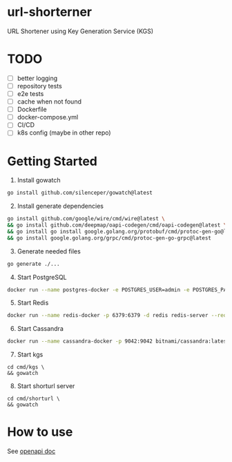 # url-shorterner
URL Shortener using Key Generation Service (KGS)

# TODO
- [ ] better logging
- [ ] repository tests
- [ ] e2e tests
- [ ] cache when not found
- [ ] Dockerfile
- [ ] docker-compose.yml
- [ ] CI/CD
- [ ] k8s config (maybe in other repo)

# Getting Started 
1. Install gowatch
```bash
go install github.com/silenceper/gowatch@latest
```
2. Install generate dependencies
```bash
go install github.com/google/wire/cmd/wire@latest \
&& go install github.com/deepmap/oapi-codegen/cmd/oapi-codegen@latest \
&& go install go install google.golang.org/protobuf/cmd/protoc-gen-go@latest \
&& go install google.golang.org/grpc/cmd/protoc-gen-go-grpc@latest
```
3. Generate needed files
```bash
go generate ./...
```
4. Start PostgreSQL
```bash
docker run --name postgres-docker -e POSTGRES_USER=admin -e POSTGRES_PASSWORD=123456 -d postgres
```
5. Start Redis
```bash
docker run --name redis-docker -p 6379:6379 -d redis redis-server --requirepass "abc123"
```
6. Start Cassandra
```bash
docker run --name cassandra-docker -p 9042:9042 bitnami/cassandra:latest
```
7. Start kgs
```
cd cmd/kgs \
&& gowatch
```
8. Start shorturl server
```
cd cmd/shorturl \
&& gowatch
```

# How to use
See [openapi doc](https://github.com/txya900619/url-shortener/blob/main/api/openapi/shorturl.yml)
